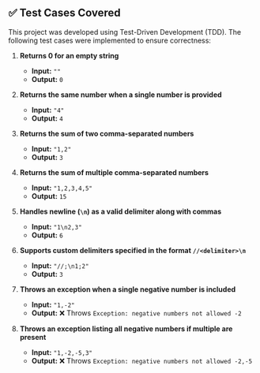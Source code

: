 ## ✅ Test Cases Covered

This project was developed using Test-Driven Development (TDD). The following test cases were implemented to ensure correctness:

1. **Returns 0 for an empty string**  
   - **Input:** `""`  
   - **Output:** `0`

2. **Returns the same number when a single number is provided**  
   - **Input:** `"4"`  
   - **Output:** `4`

3. **Returns the sum of two comma-separated numbers**  
   - **Input:** `"1,2"`  
   - **Output:** `3`

4. **Returns the sum of multiple comma-separated numbers**  
   - **Input:** `"1,2,3,4,5"`  
   - **Output:** `15`

5. **Handles newline (`\n`) as a valid delimiter along with commas**  
   - **Input:** `"1\n2,3"`  
   - **Output:** `6`

6. **Supports custom delimiters specified in the format `//<delimiter>\n`**  
   - **Input:** `"//;\n1;2"`  
   - **Output:** `3`

7. **Throws an exception when a single negative number is included**  
   - **Input:** `"1,-2"`  
   - **Output:** ❌ Throws `Exception: negative numbers not allowed -2`

8. **Throws an exception listing all negative numbers if multiple are present**  
   - **Input:** `"1,-2,-5,3"`  
   - **Output:** ❌ Throws `Exception: negative numbers not allowed -2,-5`




